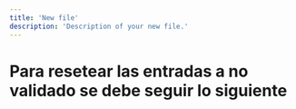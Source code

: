 ```yaml
---
title: 'New file'
description: 'Description of your new file.'
---
```


# Para resetear las entradas a no validado se debe seguir lo siguiente